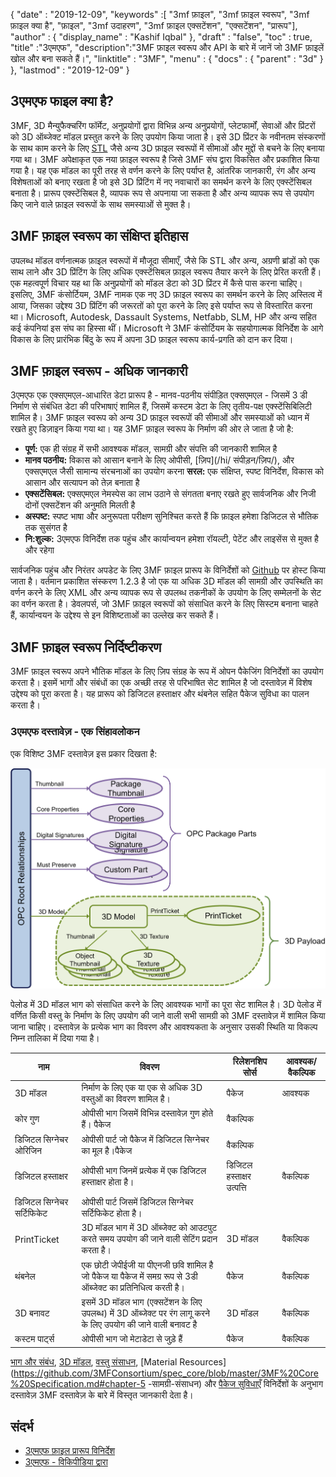 {
  "date" : "2019-12-09",
  "keywords" :[ "3mf फ़ाइल", "3mf फ़ाइल स्वरूप", "3mf फ़ाइल क्या है", "फ़ाइल", "3mf उदाहरण", "3mf फ़ाइल एक्सटेंशन", "एक्सटेंशन", "प्रारूप"],
  "author" : {
    "display_name" : "Kashif Iqbal"
},
  "draft" : "false",
  "toc" : true,
  "title" :"3एमएफ",
  "description":"3MF फ़ाइल स्वरूप और API के बारे में जानें जो 3MF फ़ाइलें खोल और बना सकते हैं।",
  "linktitle" : "3MF",
  "menu" : {
    "docs" : {
      "parent" : "3d"
}
},
  "lastmod" : "2019-12-09"
}

## 3एमएफ फाइल क्या है?

3MF, 3D मैन्युफैक्चरिंग फॉर्मेट, अनुप्रयोगों द्वारा विभिन्न अन्य अनुप्रयोगों, प्लेटफार्मों, सेवाओं और प्रिंटरों को 3D ऑब्जेक्ट मॉडल प्रस्तुत करने के लिए उपयोग किया जाता है। इसे 3D प्रिंटर के नवीनतम संस्करणों के साथ काम करने के लिए [STL](/hi/cad/stl/) जैसे अन्य 3D फ़ाइल स्वरूपों में सीमाओं और मुद्दों से बचने के लिए बनाया गया था। 3MF अपेक्षाकृत एक नया फ़ाइल स्वरूप है जिसे 3MF संघ द्वारा विकसित और प्रकाशित किया गया है। यह एक मॉडल का पूरी तरह से वर्णन करने के लिए पर्याप्त है, आंतरिक जानकारी, रंग और अन्य विशेषताओं को बनाए रखता है जो इसे 3D प्रिंटिंग में नए नवाचारों का समर्थन करने के लिए एक्स्टेंसिबल बनाता है। प्रारूप एक्स्टेंसिबल है, व्यापक रूप से अपनाया जा सकता है और अन्य व्यापक रूप से उपयोग किए जाने वाले फ़ाइल स्वरूपों के साथ समस्याओं से मुक्त है।

## 3MF फ़ाइल स्वरूप का संक्षिप्त इतिहास

उपलब्ध मॉडल वर्णनात्मक फ़ाइल स्वरूपों में मौजूदा सीमाएँ, जैसे कि STL और अन्य, अग्रणी ब्रांडों को एक साथ लाने और 3D प्रिंटिंग के लिए अधिक एक्स्टेंसिबल फ़ाइल स्वरूप तैयार करने के लिए प्रेरित करती हैं। एक महत्वपूर्ण विचार यह था कि अनुप्रयोगों को मॉडल डेटा को 3D प्रिंटर में कैसे पास करना चाहिए। इसलिए, 3MF कंसोर्टियम, 3MF नामक एक नए 3D फ़ाइल स्वरूप का समर्थन करने के लिए अस्तित्व में आया, जिसका उद्देश्य 3D प्रिंटिंग की जरूरतों को पूरा करने के लिए इसे पर्याप्त रूप से विस्तारित करना था। Microsoft, Autodesk, Dassault Systems, Netfabb, SLM, HP और अन्य सहित कई कंपनियां इस संघ का हिस्सा थीं। Microsoft ने 3MF कंसोर्टियम के सहयोगात्मक विनिर्देश के आगे विकास के लिए प्रारंभिक बिंदु के रूप में अपना 3D फ़ाइल स्वरूप कार्य-प्रगति को दान कर दिया।

## 3MF फ़ाइल स्वरूप - अधिक जानकारी

3एमएफ एक एक्सएमएल-आधारित डेटा प्रारूप है - मानव-पठनीय संपीड़ित एक्सएमएल - जिसमें 3 डी निर्माण से संबंधित डेटा की परिभाषाएं शामिल हैं, जिसमें कस्टम डेटा के लिए तृतीय-पक्ष एक्स्टेंसिबिलिटी शामिल है। 3MF फ़ाइल स्वरूप को अन्य 3D फ़ाइल स्वरूपों की सीमाओं और समस्याओं को ध्यान में रखते हुए डिज़ाइन किया गया था। यह 3MF फ़ाइल स्वरूप के निर्माण की ओर ले जाता है जो है:

* **पूर्ण:** एक ही संग्रह में सभी आवश्यक मॉडल, सामग्री और संपत्ति की जानकारी शामिल है
* **मानव पठनीय:** विकास को आसान बनाने के लिए ओपीसी, [ज़िप](/hi/ संपीड़न/ज़िप/), और एक्सएमएल जैसी सामान्य संरचनाओं का उपयोग करना
**सरल:** एक संक्षिप्त, स्पष्ट विनिर्देश, विकास को आसान और सत्यापन को तेज़ बनाता है
* **एक्सटेंसिबल:** एक्सएमएल नेमस्पेस का लाभ उठाने से संगतता बनाए रखते हुए सार्वजनिक और निजी दोनों एक्सटेंशन की अनुमति मिलती है
* **अस्पष्ट:** स्पष्ट भाषा और अनुरूपता परीक्षण सुनिश्चित करते हैं कि फ़ाइल हमेशा डिजिटल से भौतिक तक सुसंगत है
* **नि:शुल्क:** 3एमएफ विनिर्देश तक पहुंच और कार्यान्वयन हमेशा रॉयल्टी, पेटेंट और लाइसेंस से मुक्त है और रहेगा

सार्वजनिक पहुंच और निरंतर अपडेट के लिए 3MF फ़ाइल प्रारूप के विनिर्देशों को [Github](https://github.com/3MFConsortium/spec_core/blob/master/3MF%20Core%20Specification.md) पर होस्ट किया जाता है। वर्तमान प्रकाशित संस्करण 1.2.3 है जो एक या अधिक 3D मॉडल की सामग्री और उपस्थिति का वर्णन करने के लिए XML और अन्य व्यापक रूप से उपलब्ध तकनीकों के उपयोग के लिए सम्मेलनों के सेट का वर्णन करता है। डेवलपर्स, जो 3MF फ़ाइल स्वरूपों को संसाधित करने के लिए सिस्टम बनाना चाहते हैं, कार्यान्वयन के उद्देश्य से इन विशिष्टताओं का उल्लेख कर सकते हैं।

## 3MF फ़ाइल स्वरूप निर्दिष्टीकरण

3MF फ़ाइल स्वरूप अपने भौतिक मॉडल के लिए ज़िप संग्रह के रूप में ओपन पैकेजिंग विनिर्देशों का उपयोग करता है। इसमें भागों और संबंधों का एक अच्छी तरह से परिभाषित सेट शामिल है जो दस्तावेज़ में विशेष उद्देश्य को पूरा करता है। यह प्रारूप को डिजिटल हस्ताक्षर और थंबनेल सहित पैकेज सुविधा का पालन करता है।

### 3एमएफ दस्तावेज़ - एक सिंहावलोकन

एक विशिष्ट 3MF दस्तावेज़ इस प्रकार दिखता है:

![3MF Document Structure](https://raw.githubusercontent.com/3MFConsortium/spec_core/master/images/figure_2-1.png "3MF Document Structure")

पेलोड में 3D मॉडल भाग को संसाधित करने के लिए आवश्यक भागों का पूरा सेट शामिल है। 3D पेलोड में वर्णित किसी वस्तु के निर्माण के लिए उपयोग की जाने वाली सभी सामग्री को 3MF दस्तावेज़ में शामिल किया जाना चाहिए। दस्तावेज़ के प्रत्येक भाग का विवरण और आवश्यकता के अनुसार उसकी स्थिति या विकल्प निम्न तालिका में दिया गया है।


|**नाम**|**विवरण**|**रिलेशनशिप सोर्स**|**आवश्यक/वैकल्पिक**
--- | --- | --- | ---
|3D मॉडल|निर्माण के लिए एक या एक से अधिक 3D वस्तुओं का विवरण शामिल है।|पैकेज|आवश्यक
|कोर गुण|ओपीसी भाग जिसमें विभिन्न दस्तावेज़ गुण होते हैं। पैकेज|वैकल्पिक
|डिजिटल सिग्नेचर ओरिजिन|ओपीसी पार्ट जो पैकेज में डिजिटल सिग्नेचर का मूल है।पैकेज|वैकल्पिक
|डिजिटल हस्ताक्षर|ओपीसी भाग जिनमें प्रत्येक में एक डिजिटल हस्ताक्षर होता है।|डिजिटल हस्ताक्षर उत्पत्ति|वैकल्पिक
|डिजिटल सिग्नेचर सर्टिफिकेट|ओपीसी पार्ट जिसमें डिजिटल सिग्नेचर सर्टिफिकेट होता है।
|PrintTicket|3D मॉडल भाग में 3D ऑब्जेक्ट को आउटपुट करते समय उपयोग की जाने वाली सेटिंग प्रदान करता है।|3D मॉडल|वैकल्पिक
|थंबनेल|एक छोटी जेपीईजी या पीएनजी छवि शामिल है जो पैकेज या पैकेज में समग्र रूप से 3डी ऑब्जेक्ट का प्रतिनिधित्व करती है।|पैकेज|वैकल्पिक
|3D बनावट|इसमें 3D मॉडल भाग (एक्सटेंशन के लिए उपलब्ध) में 3D ऑब्जेक्ट पर रंग लागू करने के लिए उपयोग की जाने वाली बनावट है|3D मॉडल|वैकल्पिक
|कस्टम पार्ट्स|ओपीसी भाग जो मेटाडेटा से जुड़े हैं|पैकेज|वैकल्पिक

[भाग और संबंध](https://github.com/3MFConsortium/spec_core/blob/master/3MF%20Core%20Specification.md#chapter-2-parts-and-relationships), [3D मॉडल](https://github.com/3MFConsortium/spec_core/blob/master/3MF%20Core%20Specification.md#chapter-3-3d-models), [वस्तु संसाधन](https://github.com/3MFConsortium/spec_core/blob/master/3MF%20Core%20Specification.md#chapter-4-object-resources), [Material Resources](https://github.com/3MFConsortium/spec_core/blob/master/3MF%20Core%20Specification.md#chapter-5 -सामग्री-संसाधन) और [पैकेज सुविधाएँ](https://github.com/3MFConsortium/spec_core/blob/master/3MF%20Core%20Specification.md#chapter-6-3mf-document-package-features) विनिर्देशों के अनुभाग दस्तावेज़ 3MF दस्तावेज़ के बारे में विस्तृत जानकारी देता है।

## संदर्भ ##

* [3एमएफ फ़ाइल प्रारूप विनिर्देश](https://github.com/3MFConsortium/spec_core)
* [3एमएफ - विकिपीडिया द्वारा](https://en.wikipedia.org/wiki/3D_Manufacturing_Format)

